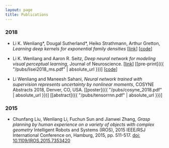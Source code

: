 ```yaml
---
layout: page
title: Publications
---
```


### 2018

* Li K. Wenliang\*, Dougal Sutherland\*, Heiko Strathmann, Arthur Gretton, *Learning deep kernels for exponential family densities* 
[[link](https://arxiv.org/abs/1811.08357)]
[[code](https://github.com/kevin-w-li/deep-kexpfam)]

* Li K. Wenliang and Aaron R. Seitz, *Deep neural network for modeling visual perceptual learning*, Journal of Neuroscience. 
[[link](http://www.jneurosci.org/content/38/27/6028)]
[[pre-print]({{ "/pubs/lisei2018_ms.pdf" | absolute_url }})]
[[code](https://github.com/kevin-w-li/DNN_for_VPL)]

* Li Wenliang and Maneesh Sahani, *Neural network trained with supervision represents uncertainty by nonlinear moments*, COSYNE Abstracts 2018, Denver, CO, USA. 
[[poster]({{ "/pubs/cosyne_2018.pdf" | absolute_url }})]
[[abstract]({{ "/pubs/tensorrnn.pdf" | absolute_url }})]


### 2015
* Chunfang Liu, Wenliang Li, Fuchun Sun and Jianwei Zhang, *Grasp planning by human experience on a variety of objects with complex geometry* Intelligent Robots and Systems (IROS), 2015 IEEE/RSJ International Conference on, Hamburg, 2015, pp. 511-517.
[doi: 10.1109/IROS.2015.7353420](http://ieeexplore.ieee.org/document/7353420/?reload=true&arnumber=7353420)

